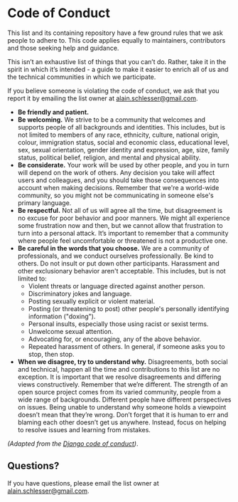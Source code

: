 # Code of Conduct

This list and its containing repository have a few ground rules that we ask people to adhere to. This code applies equally to maintainers, contributors and those seeking help and guidance.

This isn’t an exhaustive list of things that you can’t do. Rather, take it in the spirit in which it’s intended - a guide to make it easier to enrich all of us and the technical communities in which we participate.

If you believe someone is violating the code of conduct, we ask that you report it by emailing the list owner at [alain.schlesser@gmail.com](mailto://alain.schlesser@gmail.com).

- **Be friendly and patient.**
- **Be welcoming.** We strive to be a community that welcomes and supports people of all backgrounds and identities. This includes, but is not limited to members of any race, ethnicity, culture, national origin, colour, immigration status, social and economic class, educational level, sex, sexual orientation, gender identity and expression, age, size, family status, political belief, religion, and mental and physical ability.
- **Be considerate.** Your work will be used by other people, and you in turn will depend on the work of others. Any decision you take will affect users and colleagues, and you should take those consequences into account when making decisions. Remember that we're a world-wide community, so you might not be communicating in someone else's primary language.
- **Be respectful.** Not all of us will agree all the time, but disagreement is no excuse for poor behavior and poor manners. We might all experience some frustration now and then, but we cannot allow that frustration to turn into a personal attack. It’s important to remember that a community where people feel uncomfortable or threatened is not a productive one.
- **Be careful in the words that you choose.** We are a community of professionals, and we conduct ourselves professionally. Be kind to others. Do not insult or put down other participants. Harassment and other exclusionary behavior aren't acceptable. This includes, but is not limited to:
	- Violent threats or language directed against another person.
	- Discriminatory jokes and language.
	- Posting sexually explicit or violent material.
	- Posting (or threatening to post) other people's personally identifying information ("doxing").
	- Personal insults, especially those using racist or sexist terms.
	- Unwelcome sexual attention.
	- Advocating for, or encouraging, any of the above behavior.
	- Repeated harassment of others. In general, if someone asks you to stop, then stop.
- **When we disagree, try to understand why.** Disagreements, both social and technical, happen all the time and contributions to this list are no exception. It is important that we resolve disagreements and differing views constructively. Remember that we’re different. The strength of an open source project comes from its varied community, people from a wide range of backgrounds. Different people have different perspectives on issues. Being unable to understand why someone holds a viewpoint doesn’t mean that they’re wrong. Don’t forget that it is human to err and blaming each other doesn’t get us anywhere. Instead, focus on helping to resolve issues and learning from mistakes.

_(Adapted from the [Django code of conduct](https://www.djangoproject.com/conduct/))_.

## Questions?

If you have questions, please email the list owner at [alain.schlesser@gmail.com](mailto://alain.schlesser@gmail.com).
